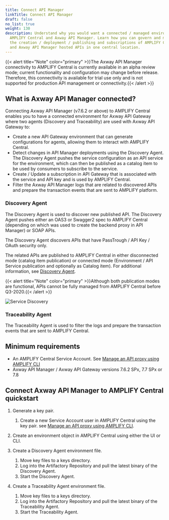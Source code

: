 ```yaml
---
title: Connect API Manager
linkTitle: Connect API Manager
draft: false
no_list: true
weight: 130
description: Understand why you would want a connected / managed environment for
  AMPLIFY Central and Axway API Manager. Learn how you can govern and monitor
  the creation / deployment / publishing and subscriptions of AMPLIFY Central
  and Axway API Manager hosted APIs in one central location.
---
```

{{< alert title="Note" color="primary" >}}The Axway API Manager connectivity to AMPLIFY Central is currently available in an alpha review mode; current functionality and configuration may change before release. Therefore, this connectivity is available for trial use only and is not supported for production API management or connectivity.{{< /alert >}}

## What is Axway API Manager connected?

Connecting Axway API Manager (v7.6.2 or above) to AMPLIFY Central enables you to have a connected environment for Axway API Gateway where two agents (Discovery and Traceability) are used with Axway API Gateway to:

* Create a new API Gateway environment that can generate configurations for agents, allowing them to interact with AMPLIFY Central.
* Detect changes in API Manager deployments using the Discovery Agent. The Discovery Agent pushes the service configuration as an API service for the environment, which can then be published as a catalog item to be used by consumers to subscribe to the service.
* Create / Update a subscription in API Gateway that is associated with the service and API key and is used by AMPLIFY Central.
* Filter the Axway API Manager logs that are related to discovered APIs and prepare the transaction events that are sent to AMPLIFY platform.

### Discovery Agent

The Discovery Agent is used to discover new published API. The Discovery Agent pushes either an OAS3 or Swagger2 spec to AMPLIFY Central (depending on which was used to create the backend proxy in API Manager) or SOAP APIs.

The Discovery Agent discovers APIs that have PassTrough / API Key / OAuth security only.

The related APIs are published to AMPLIFY Central in either disconnected mode (catalog item publication) or connected mode (Environment / API Service publication and optionally as Catalog item). For additional information, see [Discovery Agent](/docs/central/connect-api-manager/deploy-your-agents/#discovery-agent).

{{< alert title="Note" color="primary" >}}Although both publication modes are functional, APIs cannot be fully managed from AMPLIFY Central before Q3-2020.{{< /alert >}}

![Service Discovery](/Images/central/ServiceDiscoveryAPIM.png)

### Traceability Agent

The Traceability Agent is used to filter the logs and prepare the transaction events that are sent to AMPLIFY Central.

## Minimum requirements

* An AMPLIFY Central Service Account. See [Manage an API proxy using AMPLIFY CLI](/docs/central/cli_proxy_flow/)
* Axway API Manager / Axway API Gateway versions 7.6.2 SPx, 7.7 SPx or 7.8

## Connect Axway API Manager to AMPLIFY Central quickstart

1. Generate a key pair.

   1. Create a new Service Account user in AMPLIFY Central using the key pair. see [Manage an API proxy using AMPLIFY CLI](/docs/central/cli_proxy_flow/).
2. Create an environment object in AMPLIFY Central using either the UI or CLI.
3. Create a Discovery Agent environment file.

   1. Move key files to a keys directory.
   2. Log into the Artifactory Repository and pull the latest binary of the Discovery Agent.
   3. Start the Discovery Agent.
4. Create a Traceability Agent environment file.

   1. Move key files to a keys directory.
   2. Log into the Artifactory Repository and pull the latest binary of the Traceability Agent.
   3. Start the Traceability Agent.
